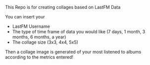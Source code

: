 This Repo is for creating collages based on LastFM Data

You can insert your 

* LastFM Username
* The type of time frame of data you would like (7 days, 1 month, 3 months, 6 months, a year)
* The collage size (3x3, 4x4, 5x5)

Then a collage image is generated of your most listened to albums according to the metrics entered!
